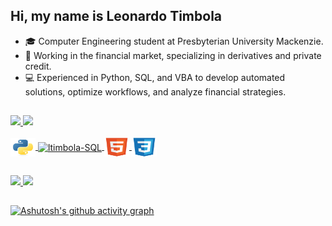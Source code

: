 ## Hi, my name is Leonardo Timbola

- 🎓 Computer Engineering student at Presbyterian University Mackenzie.
- 💼 Working in the financial market, specializing in derivatives and private credit.
- 💻 Experienced in Python, SQL, and VBA to develop automated solutions, optimize workflows, and analyze financial strategies.
  
##

<div>
<a href="https://github.com/ltimbola">
<img height="150" src="https://github-readme-stats.vercel.app/api?username=ltimbola&show_icons=true&theme=dark&include_all_commits=true&count_private=true"/>
<img height="150" src="https://github-readme-stats.vercel.app/api/top-langs/?username=ltimbola&layout=compact&langs_count=16&theme=dark"/>
</div>

<div style="display: inline_block"><br>
  <img align="center" alt="ltimbola-Python" height="30" width="40" src="https://raw.githubusercontent.com/devicons/devicon/master/icons/python/python-original.svg">
  <img align="center" alt="ltimbola-SQL" height="30" width="40" src="https://cdn.jsdelivr.net/gh/devicons/devicon@latest/icons/mysql/mysql-original-wordmark.svg" />
  <img align="center" alt="ltimbola-HTML" height="30" width="40" src="https://raw.githubusercontent.com/devicons/devicon/master/icons/html5/html5-original.svg">
  <img align="center" alt="ltimbola-CSS" height="30" width="40" src="https://raw.githubusercontent.com/devicons/devicon/master/icons/css3/css3-original.svg">
</div>

##

<div>
  <a href="https://www.linkedin.com/in/leonardo-timbola-silva-b72a19209/" target="_blank">
    <img src="https://img.shields.io/badge/-LinkedIn-%230077B5?style=for-the-badge&logo=linkedin&logoColor=white" target="_blank">
  </a>
  
  <a href="ltimbola@gmail.com" target="_blank">
    <img src="https://img.shields.io/badge/-Gmail-%23333?style=for-the-badge&logo=gmail&logoColor=white" target="_blank">
  </a>
</div>

##

[![Ashutosh's github activity graph](https://github-readme-activity-graph.vercel.app/graph?username=ltimbola&bg_color=000000&color=FFFFFF&line=07e9a5&point=FFC000&area=true&hide_border=true)](https://github.com/ashutosh00710/github-readme-activity-graph)

